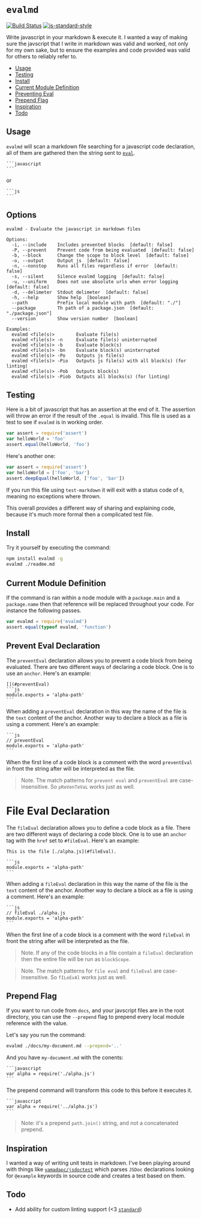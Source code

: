 # `evalmd`

[![Build Status](https://travis-ci.org/reggi/evalmd.svg?branch=master)](https://travis-ci.org/reggi/evalmd) [![js-standard-style](https://img.shields.io/badge/code%20style-standard-brightgreen.svg?style=flat)](https://github.com/feross/standard)

Write javascript in your markdown & execute it. I wanted a way of making sure the javscript that I write in markdown was valid and worked, not only for my own sake, but to ensure the examples and code provided was valid for others to reliably refer to.

<!-- START doctoc generated TOC please keep comment here to allow auto update -->
<!-- DON'T EDIT THIS SECTION, INSTEAD RE-RUN doctoc TO UPDATE -->


- [Usage](#usage)
- [Testing](#testing)
- [Install](#install)
- [Current Module Definition](#current-module-definition)
- [Preventing Eval](#preventing-eval)
- [Prepend Flag](#prepend-flag)
- [Inspiration](#inspiration)
- [Todo](#todo)

<!-- END doctoc generated TOC please keep comment here to allow auto update -->

## Usage

`evalmd` will scan a markdown file searching for a javascript code declaration, all of them are gathered then the string sent to [`eval`](https://github.com/pierrec/node-eval).

    ```javascript
    ```

or

    ```js
    ```

## Options

```
evalmd - Evaluate the javascript in markdown files

Options:
  -i, --include    Includes prevented blocks  [default: false]
  -P, --prevent    Prevent code from being evaluated  [default: false]
  -b, --block      Change the scope to block level  [default: false]
  -o, --output     Output js  [default: false]
  -n, --nonstop    Runs all files regardless if error  [default: false]
  -s, --silent     Silence evalmd logging  [default: false]
  -u, --uniform    Does not use absolute urls when error logging  [default: false]
  -d, --delimeter  Stdout delimeter  [default: false]
  -h, --help       Show help  [boolean]
  --path           Prefix local module with path  [default: "./"]
  --package        Th path of a package.json  [default: "./package.json"]
  --version        Show version number  [boolean]

Examples:
  evalmd <file(s)>        Evaluate file(s)
  evalmd <file(s)> -n     Evaluate file(s) uninterrupted
  evalmd <file(s)> -b     Evaluate block(s)
  evalmd <file(s)> -bn    Evaluate block(s) uninterrupted
  evalmd <file(s)> -Po    Outputs js file(s)
  evalmd <file(s)> -Pio   Outputs js file(s) with all block(s) (for linting)
  evalmd <file(s)> -Pob   Outputs block(s)
  evalmd <file(s)> -Piob  Outputs all blocks(s) (for linting)
```

## Testing

Here is a bit of javascript that has an assertion at the end of it. The assertion will throw an error if the result of the `.equal` is invalid. This file is used as a test to see if `evalmd` is in working order.

```javascript
var assert = require('assert')
var helloWorld = 'foo'
assert.equal(helloWorld, 'foo')
```

Here's another one:

```js
var assert = require('assert')
var helloWorld = ['foo', 'bar']
assert.deepEqual(helloWorld, ['foo', 'bar'])
```

If you run this file using `test-markdown` it will exit with a status code of `0`, meaning no exceptions where thrown.

This overall provides a different way of sharing and explaining code, because it's much more formal then a complicated test file.

## Install

Try it yourself by executing the command:

```bash
npm install evalmd -g
evalmd ./readme.md
```

## Current Module Definition

If the command is ran within a node module with a `package.main` and a `package.name` then that reference will be replaced throughout your code. For instance the following passes.

```javascript
var evalmd = require('evalmd')
assert.equal(typeof evalmd, 'function')
```

## Prevent Eval Declaration

The `preventEval` declaration allows you to prevent a code block from being evaluated.  There are two different ways of declaring a code block. One is to use an `anchor`. Here's an example:

    [](#preventEval)
    ```js
    module.exports = 'alpha-path'
    ```

When adding a `preventEval` declaration in this way the name of the file is the `text` content of the anchor. Another way to declare a block as a file is using a comment. Here's an example:

    ```js
    // preventEval
    module.exports = 'alpha-path'
    ```

When the first line of a code block is a comment with the word `preventEval` in front the string after will be interpreted as the file.

> Note. The match patterns for `prevent eval` and `preventEval` are case-insensitive. So `pReVenTeVaL` works just as well.

# File Eval Declaration

The `fileEval` declaration allows you to define a code block as a file. There are two different ways of declaring a code block. One is to use an `anchor` tag with the `href` set to `#fileEval`. Here's an example:

    This is the file [./alpha.js](#fileEval).

    ```js
    module.exports = 'alpha-path'
    ```

When adding a `fileEval` declaration in this way the name of the file is the `text` content of the anchor. Another way to declare a block as a file is using a comment. Here's an example:

    ```js
    // fileEval ./alpha.js
    module.exports = 'alpha-path'
    ```

When the first line of a code block is a comment with the word `fileEval` in front the string after will be interpreted as the file.

> Note. If any of the code blocks in a file contain a `fileEval` declaration then the entire file will be run as `blockScope`.

> Note. The match patterns for `file eval` and `fileEval` are case-insensitive. So `fILeEvAl` works just as well.

## Prepend Flag

If you want to run code from `docs`, and your javscript files are in the root directory, you can use the `--prepend` flag to prepend every local module reference with the value.

Let's say you run the command:

```bash
evalmd ./docs/my-document.md --prepend='..'
```

And you have `my-document.md` with the conents:

    ```javascript
    var alpha = require('./alpha.js')
    ```

The prepend command will transform this code to this before it executes it.

    ```javascript
    var alpha = require('../alpha.js')
    ```

> Note: it's a prepend `path.join()` string, and not a concatenated prepend.

## Inspiration

I wanted a way of writing unit tests in markdown. I've been playing around with things like [`yamadapc/jsdoctest`](https://github.com/yamadapc/jsdoctest) which parses `JSDoc` declarations looking for `@example` keywords in source code and creates a test based on them.

## Todo

* Add ability for custom linting support (<3 [`standard`](https://github.com/feross/standard#standardlinttexttext-opts-callback))
